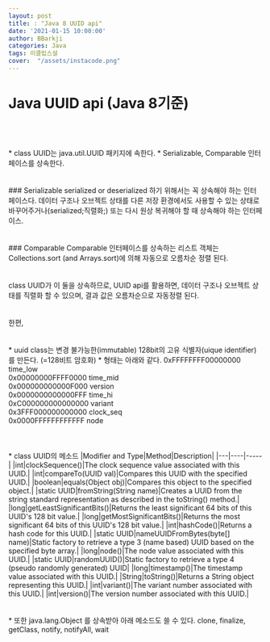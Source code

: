 ```yaml
---
layout: post
title: : "Java 8 UUID api"
date: '2021-01-15 10:00:00'
author: BBarkji
categories: Java
tags: 이클립스설
cover:  "/assets/instacode.png"
---
```




# Java UUID api (Java 8기준)
<br/>
<br/>
<br/>
* class UUID는 java.util.UUID 패키지에 속한다.
* Serializable, Comparable<UUID> 인터페이스를 상속한다.
<br/>
<br/>
<br/>
### Serializable      
serialized or deserialized 하기 위해서는 꼭 상속해야 하는 인터페이스다. 데이터 구조나 오브젝트 상태를 다른 저장 환경에서도 사용할 수 있는 상태로 바꾸어주거나(serialized;직렬화;) 또는 다시 원상 복귀해야 할 때 상속해야 하는 인터페이스.
<br/>
<br/>
<br/>
### Comparable<UUID>   
Comparable<T> 인터페이스를 상속하는 리스트 객체는 Collections.sort (and Arrays.sort)에 의해 자동으로 오름차순 정렬 된다.    
<br/>
<br/>
<br/>
class UUID가 이 둘을 상속하므로, UUID api를 활용하면,
데이터 구조나 오브젝트 상태를 직렬화 할 수 있으며, 결과 값은 오름차순으로 자동정렬 된다.
<br/>
<br/>
<br/>
한편,
<br/>
<br/>
<br/>
* uuid class는 변경 불가능한(immutable) 128bit의 고유 식별자(uique identifier)를 만든다. (=128비트 암호화)
* 형태는 아래와 같다.                 
0xFFFFFFFF00000000 time_low<br/>
0x00000000FFFF0000 time_mid<br/>
0x000000000000F000 version<br/>
0x0000000000000FFF time_hi<br/>
0xC000000000000000 variant<br/>
0x3FFF000000000000 clock_seq<br/>
0x0000FFFFFFFFFFFF node<br/>
<br/>
<br/>
<br/>
* class UUID의 메소드      
|Modifier and Type|Method|Description|
|---|----|-----|
|int|clockSequence()|The clock sequence value associated with this UUID.|
|int|compareTo(UUID val)|Compares this UUID with the specified UUID.|
|boolean|equals(Object obj)|Compares this object to the specified object.|
|static UUID|fromString(String name)|Creates a UUID from the string standard representation as described in the toString() method.|
|long|getLeastSignificantBits()|Returns the least significant 64 bits of this UUID's 128 bit value.|
|long|getMostSignificantBits()|Returns the most significant 64 bits of this UUID's 128 bit value.|
|int|hashCode()|Returns a hash code for this UUID.|
|static UUID|nameUUIDFromBytes(byte[] name)|Static factory to retrieve a type 3 (name based) UUID based on the specified byte array.|
|long|node()|The node value associated with this UUID.|
|static UUID|randomUUID()|Static factory to retrieve a type 4 (pseudo randomly generated) UUID|
|long|timestamp()|The timestamp value associated with this UUID.|
|String|toString()|Returns a String object representing this UUID.|
|int|variant()|The variant number associated with this UUID.|
|int|version()|The version number associated with this UUID.|      
<br/>
<br/>
<br/>
* 또한 java.lang.Object 를 상속받아 아래 메소드도 쓸 수 있다.
clone, finalize, getClass, notify, notifyAll, wait